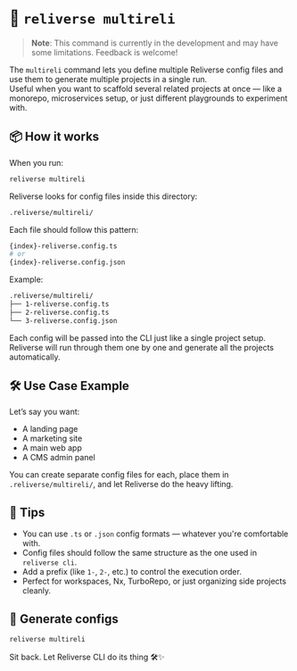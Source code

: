 # 🧪 `reliverse multireli`

> **Note**: This command is currently in the development and may have some limitations. Feedback is welcome!

The `multireli` command lets you define multiple Reliverse config files and use them to generate multiple projects in a single run.  
Useful when you want to scaffold several related projects at once — like a monorepo, microservices setup, or just different playgrounds to experiment with.

## 📦 How it works

When you run:

```bash
reliverse multireli
```

Reliverse looks for config files inside this directory:

```bash
.reliverse/multireli/
```

Each file should follow this pattern:

```bash
{index}-reliverse.config.ts
# or
{index}-reliverse.config.json
```

Example:

```bash
.reliverse/multireli/
├── 1-reliverse.config.ts
├── 2-reliverse.config.ts
└── 3-reliverse.config.json
```

Each config will be passed into the CLI just like a single project setup.  
Reliverse will run through them one by one and generate all the projects automatically.

## 🛠️ Use Case Example

Let’s say you want:

- A landing page
- A marketing site
- A main web app
- A CMS admin panel

You can create separate config files for each, place them in `.reliverse/multireli/`, and let Reliverse do the heavy lifting.

## 🧠 Tips

- You can use `.ts` or `.json` config formats — whatever you're comfortable with.
- Config files should follow the same structure as the one used in `reliverse cli`.
- Add a prefix (like `1-`, `2-`, etc.) to control the execution order.
- Perfect for workspaces, Nx, TurboRepo, or just organizing side projects cleanly.

## 🚀 Generate configs

```bash
reliverse multireli
```

Sit back. Let Reliverse CLI do its thing 🛠️✨
